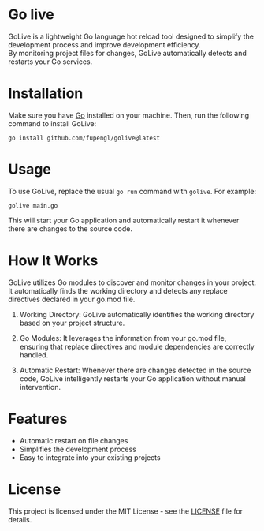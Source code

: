 # Go live

GoLive is a lightweight Go language hot reload tool designed to simplify the development process and improve development efficiency.    
By monitoring project files for changes, GoLive automatically detects and restarts your Go services.

# Installation

Make sure you have [Go](https://go.dev/) installed on your machine. Then, run the following command to install GoLive:

```shell
go install github.com/fupengl/golive@latest
```

# Usage

To use GoLive, replace the usual `go run` command with `golive`. For example:

```shell
golive main.go
```

This will start your Go application and automatically restart it whenever there are changes to the source code.

# How It Works

GoLive utilizes Go modules to discover and monitor changes in your project. It automatically finds the working directory and detects any replace directives declared in your go.mod file.

1. Working Directory: GoLive automatically identifies the working directory based on your project structure.

2. Go Modules: It leverages the information from your go.mod file, ensuring that replace directives and module dependencies are correctly handled.

3. Automatic Restart: Whenever there are changes detected in the source code, GoLive intelligently restarts your Go application without manual intervention.

# Features

- Automatic restart on file changes
- Simplifies the development process
- Easy to integrate into your existing projects

# License

This project is licensed under the MIT License - see the [LICENSE](LICENSE) file for details.